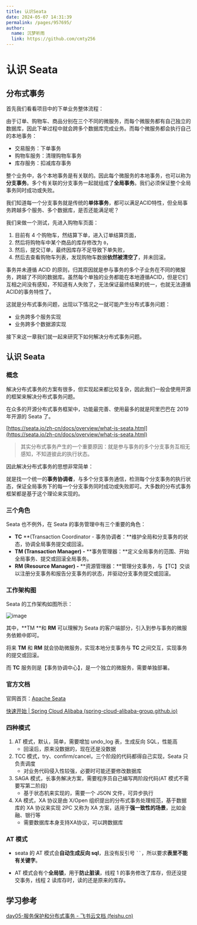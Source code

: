 ```yaml
---
title: 认识Seata
date: 2024-05-07 14:31:39
permalink: /pages/957695/
author: 
  name: 沉梦听雨
  link: https://github.com/cmty256
---
```

# 认识 Seata

## 分布式事务

首先我们看看项目中的下单业务整体流程：

由于订单、购物车、商品分别在三个不同的微服务，而每个微服务都有自己独立的数据库，因此下单过程中就会跨多个数据库完成业务。而每个微服务都会执行自己的本地事务：

- 交易服务：下单事务
- 购物车服务：清理购物车事务
- 库存服务：扣减库存事务

整个业务中，各个本地事务是有关联的。因此每个微服务的本地事务，也可以称为**分支事务**。多个有关联的分支事务一起就组成了**全局事务**。我们必须保证整个全局事务同时成功或失败。

我们知道每一个分支事务就是传统的**单体事务**，都可以满足ACID特性，但全局事务跨越多个服务、多个数据库，是否还能满足呢？

我们来做一个测试，先进入购物车页面：

1. 目前有 4 个购物车，然结算下单，进入订单结算页面，
2. 然后将购物车中某个商品的库存修改为 `0`，
3. 然后，提交订单，最终因库存不足导致下单失败，
4. 然后去查看购物车列表，发现购物车数据**依然被清空了**，并未回滚。

事务并未遵循 ACID 的原则，归其原因就是参与事务的多个子业务在不同的微服务，跨越了不同的数据库。虽然每个单独的业务都能在本地遵循ACID，但是它们互相之间没有感知，不知道有人失败了，无法保证最终结果的统一，也就无法遵循ACID的事务特性了。

这就是分布式事务问题，出现以下情况之一就可能产生分布式事务问题：

- 业务跨多个服务实现
- 业务跨多个数据源实现

接下来这一章我们就一起来研究下如何解决分布式事务问题。

## 认识 Seata

### 概念

解决分布式事务的方案有很多，但实现起来都比较复杂，因此我们一般会使用开源的框架来解决分布式事务问题。

在众多的开源分布式事务框架中，功能最完善、使用最多的就是阿里巴巴在 2019 年开源的 Seata 了。

[https://seata.io/zh-cn/docs/overview/what-is-seata.html](https://seata.io/zh-cn/docs/overview/what-is-seata.html)

> 其实分布式事务产生的一个重要原因：就是参与事务的多个分支事务互相无感知，不知道彼此的执行状态。

因此解决分布式事务的思想非常简单：

就是找一个统一的**事务协调者**，与多个分支事务通信，检测每个分支事务的执行状态，保证全局事务下的每一个分支事务同时成功或失败即可。大多数的分布式事务框架都是基于这个理论来实现的。

### 三个角色

Seata 也不例外，在 Seata 的事务管理中有三个重要的角色：

-  **TC** **(Transaction Coordinator - 事务协调者：**维护全局和分支事务的状态，协调全局事务提交或回滚。 
-  **TM (Transaction Manager) -** **事务管理器：**定义全局事务的范围、开始全局事务、提交或回滚全局事务。 
-  **RM (Resource Manager) -** **资源管理器：**管理分支事务，与【TC】交谈以注册分支事务和报告分支事务的状态，并驱动分支事务提交或回滚。 

### 工作架构图

Seata 的工作架构如图所示：

![image](https://cmty256.github.io/picx-images-hosting/microservice/image.6t6xiigq6s.png)

其中，**TM **和 **RM** 可以理解为 Seata 的客户端部分，引入到参与事务的微服务依赖中即可。

将来 **TM** 和 **RM** 就会协助微服务，实现本地分支事务与 **TC** 之间交互，实现事务的提交或回滚。

而 **TC** 服务则是【事务协调中心】，是一个独立的微服务，需要单独部署。



### 官方文档

官网首页：[Apache Seata](https://seata.apache.org/zh-cn/)

[快速开始 | Spring Cloud Alibaba (spring-cloud-alibaba-group.github.io)](https://spring-cloud-alibaba-group.github.io/zh-cn/docs/2022.0.0.0-RC2/user-guide/seata/quick-start/)



### 四种模式

1. AT 模式，默认，简单，需要增加 undo_log 表，生成反向 SQL，性能高
   - 回滚后，原来没数据的，现在还是没数据
2. TCC 模式，try、confirm/cancel，三个阶段的代码都得自己实现，Seata 只负责调度
   - 对业务代码侵入性较强，必要时可能还要修改数据库
3. SAGA 模式，长事务解决方案，需要程序员自己编写两阶段代码(AT 模式不需要写第二阶段)
   - 基于状态机来实现的，需要一个 JSON 文件，可异步执行
4. XA 模式，XA 协议是由 X/Open 组织提出的分布式事务处理规范，基于数据库的 XA 协议来实现 2PC 又称为 XA 方案，适用于**强一致性的场景**，比如金融、银行等
   - 需要数据库本身支持XA协议，可以跨数据库



### AT 模式

- seata 的 AT 模式会**自动生成反向 sql**，且没有反引号 ` `` `，所以要求**表里不能有关键字**。

- AT 模式会有个**全局锁**，用于**防止脏读**，线程 1 的事务修改了库存，但还没提交事务，线程 2 读库存时，读的还是原来的库存。





## 学习参考

[‍⁢⁡‍‬﻿⁤⁣⁣‬﻿﻿‍‍⁢‬‬⁢⁡⁣‌﻿⁢‬⁤⁡‌⁤⁢‍⁢‬﻿⁡‍⁢day05-服务保护和分布式事务 - 飞书云文档 (feishu.cn)](https://b11et3un53m.feishu.cn/wiki/QfVrw3sZvihmnPkmALYcUHIDnff)